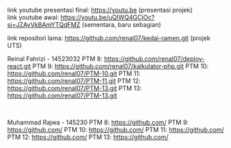 link youtube presentasi final: https://youtu.be (presentasi projek)     <br>
link youtube awal: https://youtu.be/uQIWQ4GCjOc?si=JZAyVkBAmYTQdFMZ (sementara, baru sebagian)     <br>

link repositori lama: https://github.com/renal07/kedai-ramen.git (projek UTS)
<br>

Reinal Fahrizi - 14523032
PTM 8: https://github.com/renal07/deploy-react.git
PTM 9: https://github.com/renal07/kalkulator-php.git
PTM 10: https://github.com/renal07/PTM-10.git
PTM 11: https://github.com/renal07/PTM-11.git
PTM 12: https://github.com/renal07/PTM-13.git
PTM 13: https://github.com/renal07/PTM-13.git

<br>

Muhammad Rajwa - 145230
PTM 8: https://github.com/
PTM 9: https://github.com/
PTM 10: https://github.com/
PTM 11: https://github.com/
PTM 12: https://github.com/
PTM 13: https://github.com/

